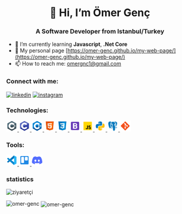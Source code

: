 <h1 align = "center"> 👋 Hi, I’m Ömer Genç </h1>
<h3 align = "center">A Software Developer from Istanbul/Turkey</h3>

- 🌱 I’m currently learning **Javascript**, **.Net Core**
- 📝 My personal page [https://omer-genc.github.io/my-web-page/](https://omer-genc.github.io/my-web-page/)
- 📫 How to reach me: omergnc1@gmail.com

### Connect with me:
<p align="left">
<!-- linkedin link -->
<a href="https://linkedin.com/in/omer-genc" target="blank"><img align="center" src="https://velanovascular.com/wp-content/uploads/2020/06/LinkedIn.png" alt="linkedin" height="30" width="30" /></a>
<!-- instagram link -->
<a href="https://instagram.com/omer_genc.jpg" target="blank"><img align="center" src="https://upload.wikimedia.org/wikipedia/commons/thumb/e/e7/Instagram_logo_2016.svg/1200px-Instagram_logo_2016.svg.png" alt="instagram" height="30" width="30" /></a>

<h3>Technologies:</h3>
<!-- c# -->
<a href="https://docs.microsoft.com/en-us/dotnet/csharp/" target="_blank"> <img src="https://raw.githubusercontent.com/omer-genc/omer-genc/main/img/csharp.png" alt="csharp"  height="30"/> </a>
<!-- C -->
<a href="https://en.wikipedia.org/wiki/C_programming_language" target="_blank"> <img src="https://raw.githubusercontent.com/omer-genc/omer-genc/main/img/c.png" alt="C"  height="30"/> </a>
<!-- c++ -->
<a href="https://tr.wikipedia.org/wiki/C%2B%2B" target="_blank"> <img src="https://raw.githubusercontent.com/omer-genc/omer-genc/main/img/c++.png" alt="C++"  height="30"/> </a>
<!-- html -->
<a href="https://tr.wikipedia.org/wiki/HTML" target="_blank"> <img src="https://raw.githubusercontent.com/omer-genc/omer-genc/main/img/html.png" alt="html"  height="30"/> </a>
<!-- css -->
<a href="https://tr.wikipedia.org/wiki/CSS" target="_blank"> <img src="https://raw.githubusercontent.com/omer-genc/omer-genc/main/img/css.png" alt="css"  height="30"/> </a>
<!-- bootstrap -->
<a href="https://getbootstrap.com/" target="_blank"> <img src="https://raw.githubusercontent.com/omer-genc/omer-genc/main/img/bootstrap.png" alt="bootstrap"  height="30"/> </a>
<!-- javascript -->
<a href="https://www.javascript.com/" target="_blank"> <img src="https://raw.githubusercontent.com/omer-genc/omer-genc/main/img/javascript.png" alt="javascript"  height="30"/> </a>
<!-- python -->
<a href="https://www.python.org/" target="_blank"> <img src="https://raw.githubusercontent.com/omer-genc/omer-genc/main/img/python.png" alt="python"  height="30"/> </a>
<!-- postgresql -->
<a href="https://www.postgresql.org/" target="_blank"> <img src="https://raw.githubusercontent.com/omer-genc/omer-genc/main/img/postgresql.png" alt="postgresql"  height="30"/> </a>
<!-- git -->
<a href="https://git-scm.com/" target="_blank"> <img src="https://raw.githubusercontent.com/omer-genc/omer-genc/main/img/git.png" alt="git"  height="30"/> </a>

<h3>Tools:</h3>
<!-- vscode -->
<a href="https://code.visualstudio.com/" target="_blank"> <img src="https://raw.githubusercontent.com/omer-genc/omer-genc/main/img/vscode.png" alt="vscode"  height="30"/> </a>
<!-- trello -->
<a href="https://code.visualstudio.com/" target="_blank"> <img src="https://raw.githubusercontent.com/omer-genc/omer-genc/main/img/trello.png" alt="trello"  height="30"/> </a>
<!-- discord -->
<a href="https://code.visualstudio.com/" target="_blank"> <img src="https://raw.githubusercontent.com/omer-genc/omer-genc/main/img/discord.png" alt="discord"  height="30"/> </a>

<h3>statistics</h3>
<!-- ziyaretçi -->
<img alt="ziyaretçi" src="https://komarev.com/ghpvc/?username=omer-genc&style=flat&color=red"/>
<!-- diller -->
<p><img align="left" src="https://github-readme-stats.vercel.app/api/top-langs?username=omer-genc&show_icons=true&theme=cobalt&locale=en&layout=compact" alt="omer-genc" /></p>
<!-- yıldızlar -->
<p>&nbsp;<img align="center" src="https://github-readme-stats.vercel.app/api?username=omer-genc&show_icons=true&theme=cobalt&locale=en" alt="omer-genc" width="50%" /></p>
</p>

<!---
omer-genc/omer-genc is a ✨ special ✨ repository because its `README.md` (this file) appears on your GitHub profile.
You can click the Preview link to take a look at your changes.
--->

